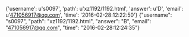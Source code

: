{'username': u's0097', 'path': u'xz1192/1192.html', 'answer': u'D', 'email': u'471056917@qq.com', 'time': '2016-02-28:12:22:50'}
{"username": "s0097", "path": "xz1192/1192.html", "answer": "B", "email": "471056917@qq.com", "time": "2016-02-28:12:24:35"}